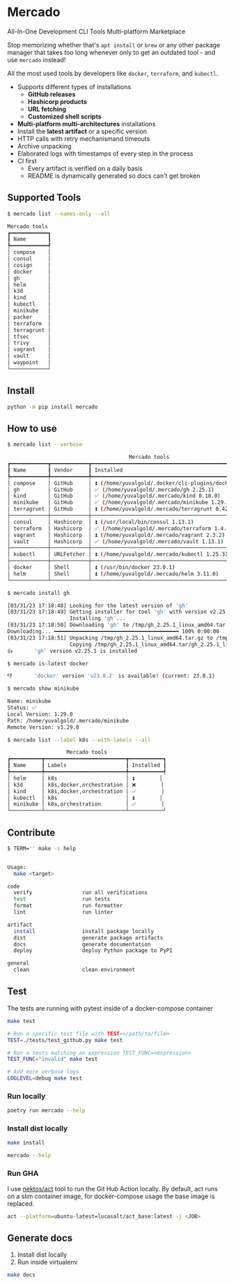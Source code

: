 # Mercado
All-In-One Development CLI Tools Multi-platform Marketplace

Stop memorizing whether that's `apt install` or `brew` or any other package manager that takes too long whenever only to get an outdated tool - and use `mercado` instead!

All the most used tools by developers like `docker`, `terraform`, and `kubectl`.

- Supports different types of installations
  - **GitHub releases**
  - **Hashicorp products**
  - **URL fetching**
  - **Customized shell scripts**
- **Multi-platform multi-architectures** installations
- Install the **latest artifact** or a specific version
- HTTP calls with retry mechanismand timeouts
- Archive unpacking
- Elaborated logs with timestamps of every step in the process
- CI first
  - Every artifact is verified on a daily basis
  - README is dynamically generated so docs can't get broken


## Supported Tools

<!-- [[[cog
import cog
from textwrap import dedent
import subprocess

def print_command(command):
    cog.outl(dedent(f"""
```bash
$ mercado {command}

{subprocess.getoutput(f"./main.py {command}")}
```
    """))

print_command("list --names-only --all")

]]] -->

```bash
$ mercado list --names-only --all

Mercado tools 
┏━━━━━━━━━━━━┓
┃ Name       ┃
┡━━━━━━━━━━━━┩
│ compose    │
│ consul     │
│ cosign     │
│ docker     │
│ gh         │
│ helm       │
│ k3d        │
│ kind       │
│ kubectl    │
│ minikube   │
│ packer     │
│ terraform  │
│ terragrunt │
│ tfsec      │
│ trivy      │
│ vagrant    │
│ vault      │
│ waypoint   │
└────────────┘
```

<!-- [[[end]]] -->

## Install

```bash
python -m pip install mercado
```

## How to use

<!-- [[[cog
import cog
from textwrap import dedent
import subprocess

def print_command(command):
    cog.outl(dedent(f"""
```bash
$ {command}

{subprocess.getoutput(command)}
```
    """))

print_command("mercado list --verbose")

print_command("mercado install gh")

print_command("mercado is-latest docker")

print_command("mercado show minikube")

print_command("mercado list --label k8s --with-labels --all")

]]] -->

```bash
$ mercado list --verbose

                                       Mercado tools                                        
┏━━━━━━━━━━━━┳━━━━━━━━━━━━┳━━━━━━━━━━━━━━━━━━━━━━━━━━━━━━━━━━━━━━━━━━━━━━━━━━━━━━━━━━━━━━━━┓
┃ Name       ┃ Vendor     ┃ Installed                                                      ┃
┡━━━━━━━━━━━━╇━━━━━━━━━━━━╇━━━━━━━━━━━━━━━━━━━━━━━━━━━━━━━━━━━━━━━━━━━━━━━━━━━━━━━━━━━━━━━━┩
│ compose    │ GitHub     │ ⏫ (/home/yuvalgold/.docker/cli-plugins/docker-compose 2.13.0) │
│ gh         │ GitHub     │ ✅ (/home/yuvalgold/.mercado/gh 2.25.1)                        │
│ kind       │ GitHub     │ ✅ (/home/yuvalgold/.mercado/kind 0.18.0)                      │
│ minikube   │ GitHub     │ ✅ (/home/yuvalgold/.mercado/minikube 1.29.0)                  │
│ terragrunt │ GitHub     │ ⏫ (/home/yuvalgold/.mercado/terragrunt 0.42.5)                │
├────────────┼────────────┼────────────────────────────────────────────────────────────────┤
│ consul     │ Hashicorp  │ ⏫ (/usr/local/bin/consul 1.13.1)                              │
│ terraform  │ Hashicorp  │ ✅ (/home/yuvalgold/.mercado/terraform 1.4.4)                  │
│ vagrant    │ Hashicorp  │ ⏫ (/home/yuvalgold/.mercado/vagrant 2.3.2)                    │
│ vault      │ Hashicorp  │ ✅ (/home/yuvalgold/.mercado/vault 1.13.1)                     │
├────────────┼────────────┼────────────────────────────────────────────────────────────────┤
│ kubectl    │ URLFetcher │ ⏫ (/home/yuvalgold/.mercado/kubectl 1.25.3)                   │
├────────────┼────────────┼────────────────────────────────────────────────────────────────┤
│ docker     │ Shell      │ ⏫ (/usr/bin/docker 23.0.1)                                    │
│ helm       │ Shell      │ ⏫ (/home/yuvalgold/.mercado/helm 3.11.0)                      │
└────────────┴────────────┴────────────────────────────────────────────────────────────────┘
```


```bash
$ mercado install gh

[03/31/23 17:18:48] Looking for the latest version of 'gh'                                                                                                                                                 
[03/31/23 17:18:49] Getting installer for tool 'gh' with version v2.25.1 for linux and x86_64                                                                                                              
                    Installing 'gh'...                                                                                                                                                                     
[03/31/23 17:18:50] Downloading 'gh' to /tmp/gh_2.25.1_linux_amd64.tar.gz (size: 10.1 MB)                                                                                                                  
Downloading... ━━━━━━━━━━━━━━━━━━━━━━━━━━━━━━━━━━━━━━━━ 100% 0:00:00
[03/31/23 17:18:51] Unpacking /tmp/gh_2.25.1_linux_amd64.tar.gz to /tmp/gh_2.25.1_linux_amd64.tar                                                                                                          
                    Copying /tmp/gh_2.25.1_linux_amd64.tar/gh_2.25.1_linux_amd64/bin/gh to /home/yuvalgold/.mercado/gh                                                                                     
👍       'gh' version v2.25.1 is installed
```


```bash
$ mercado is-latest docker

👎       'docker' version 'v23.0.2' is available! (current: 23.0.1)
```


```bash
$ mercado show minikube

Name: minikube
Status: ✅
Local Version: 1.29.0
Path: /home/yuvalgold/.mercado/minikube
Remote Version: v1.29.0
```


```bash
$ mercado list --label k8s --with-labels --all

                   Mercado tools                   
┏━━━━━━━━━━┳━━━━━━━━━━━━━━━━━━━━━━━━━━┳━━━━━━━━━━━┓
┃ Name     ┃ Labels                   ┃ Installed ┃
┡━━━━━━━━━━╇━━━━━━━━━━━━━━━━━━━━━━━━━━╇━━━━━━━━━━━┩
│ helm     │ k8s                      │ ⏫        │
│ k3d      │ k8s,docker,orchestration │ ❌        │
│ kind     │ k8s,docker,orchestration │ ✅        │
│ kubectl  │ k8s                      │ ⏫        │
│ minikube │ k8s,orchestration        │ ✅        │
└──────────┴──────────────────────────┴───────────┘
```

<!-- [[[end]]] -->

## Contribute

<!-- [[[cog
import cog
from textwrap import dedent
import subprocess

def print_command(command):
    cog.outl(dedent(f"""
```bash
$ {command}

{subprocess.getoutput(command)}
```
    """))

print_command("TERM='' make -s help")
]]] -->

```bash
$ TERM='' make -s help


Usage:
  make <target>

code
  verify                run all verifications
  test                  run tests
  format                run formatter
  lint                  run linter

artifact
  install               install package locally
  dist                  generate package artifacts
  docs                  generate documentation
  deploy                deploy Python package to PyPI

general
  clean                 clean environment

```

<!-- [[[end]]] -->

## Test

The tests are running with pytest inside of a docker-compose container

```bash
make test

# Run a specific test file with TEST=</path/to/file>
TEST=./tests/test_github.py make test

# Run a tests matching an expression TEST_FUNC=<expression>
TEST_FUNC="invalid" make test

# Add more verbose logs
LOGLEVEL=debug make test
```

### Run locally

```bash
poetry run mercado --help
```

### Install dist locally

```bash
make install

mercado --help
```

### Run GHA

I use [nektos/act](https://github.com/nektos/act) tool to run the Git Hub Action locally.
By default, act runs on a slim container image, for docker-compose usage the base image is replaced.

```bash
act --platform=ubuntu-latest=lucasalt/act_base:latest -j <JOB>
```

## Generate docs

1. Install dist locally
1. Run inside virtualenv

```bash
make docs
```
